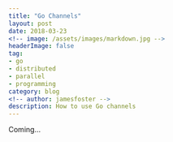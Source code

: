 ```yaml
---
title: "Go Channels"
layout: post
date: 2018-03-23
<!-- image: /assets/images/markdown.jpg -->
headerImage: false
tag:
- go
- distributed
- parallel
- programming
category: blog
<!-- author: jamesfoster -->
description: How to use Go channels
---
```


Coming...
